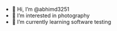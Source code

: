 - 👋 Hi, I’m @abhimd3251
- 👀 I’m interested in photography 
- 🌱 I’m currently learning software testing  
